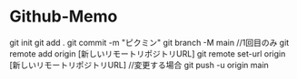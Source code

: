 # Github-Memo
git init
git add .
git commit -m "ピクミン"
git branch -M main //1回目のみ
git remote add origin [新しいリモートリポジトリURL]
git remote set-url origin [新しいリモートリポジトリURL] //変更する場合
git push -u origin main
